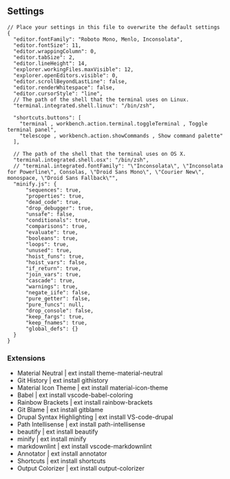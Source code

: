 ## Settings

```
// Place your settings in this file to overwrite the default settings
{
  "editor.fontFamily": "Roboto Mono, Menlo, Inconsolata",
  "editor.fontSize": 11,
  "editor.wrappingColumn": 0,
  "editor.tabSize": 2,
  "editor.lineHeight": 14,
  "explorer.workingFiles.maxVisible": 12,
  "explorer.openEditors.visible": 0,
  "editor.scrollBeyondLastLine": false,
  "editor.renderWhitespace": false,
  "editor.cursorStyle": "line",
  // The path of the shell that the terminal uses on Linux.
  "terminal.integrated.shell.linux": "/bin/zsh",
  
  "shortcuts.buttons": [
    "terminal , workbench.action.terminal.toggleTerminal , Toggle terminal panel",
    "telescope , workbench.action.showCommands , Show command palette"
  ],

  // The path of the shell that the terminal uses on OS X.
  "terminal.integrated.shell.osx": "/bin/zsh",
  // "terminal.integrated.fontFamily": "\"Inconsolata\", \"Inconsolata for Powerline\", Consolas, \"Droid Sans Mono\", \"Courier New\", monospace, \"Droid Sans Fallback\"",
  "minify.js": {
      "sequences": true,
      "properties": true,
      "dead_code": true,
      "drop_debugger": true,
      "unsafe": false,
      "conditionals": true,
      "comparisons": true,
      "evaluate": true,
      "booleans": true,
      "loops": true,
      "unused": true,
      "hoist_funs": true,
      "hoist_vars": false,
      "if_return": true,
      "join_vars": true,
      "cascade": true,
      "warnings": true,
      "negate_iife": false,
      "pure_getter": false,
      "pure_funcs": null,
      "drop_console": false,
      "keep_fargs": true,
      "keep_fnames": true,
      "global_defs": {}
  }
}
```

### Extensions

- Material Neutral | ext install theme-material-neutral
- Git History | ext install githistory
- Material Icon Theme | ext install material-icon-theme
- Babel | ext install vscode-babel-coloring
- Rainbow Brackets | ext install rainbow-brackets
- Git Blame | ext install gitblame
- Drupal Syntax Highlighting | ext install VS-code-drupal
- Path Intellisense | ext install path-intellisense
- beautify | ext install beautify
- minify | ext install minify
- markdownlint | ext install vscode-markdownlint
- Annotator | ext install annotator
- Shortcuts | ext install shortcuts
- Output Colorizer | ext install output-colorizer